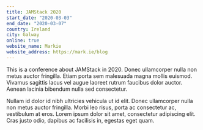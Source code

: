 ```yaml
---
title: JAMStack 2020
start_date: "2020-03-03"
end_date: "2020-03-07"
country: Ireland
city: Galway
online: true
website_name: Markie
website_address: https://mark.ie/blog
---
```


This is a conference about JAMStack in 2020. Donec ullamcorper nulla non metus auctor fringilla. Etiam porta sem malesuada magna mollis euismod. Vivamus sagittis lacus vel augue laoreet rutrum faucibus dolor auctor. Aenean lacinia bibendum nulla sed consectetur.

Nullam id dolor id nibh ultricies vehicula ut id elit. Donec ullamcorper nulla non metus auctor fringilla. Morbi leo risus, porta ac consectetur ac, vestibulum at eros. Lorem ipsum dolor sit amet, consectetur adipiscing elit. Cras justo odio, dapibus ac facilisis in, egestas eget quam.
